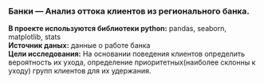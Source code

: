 ### Банки — Анализ оттока клиентов из регионального банка. 
**В проекте используются библиотеки python:** pandas, seaborn, matplotlib, stats\
**Источник даных:** данные о работе банка \
**Цели исследования:** На основании поведения клиентов определить вероятность их ухода, определение приоритетных(наиболее склонны к уходу) групп клиентов для их удержания.

